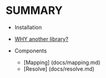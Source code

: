 # SUMMARY

* Installation
* [WHY another library?](docs/why.md)

* Components
  * [Mapping] (docs/mapping.md)
  * [Resolve] (docs/resolve.md)

